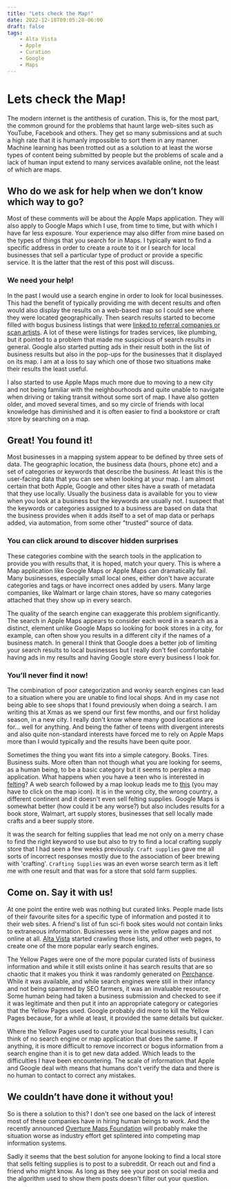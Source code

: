 ```yaml
---
title: "Lets check the Map!"
date: 2022-12-18T09:05:28-06:00
draft: false
tags:
    - Alta Vista
    - Apple
    - Curation
    - Google
    - Maps
---
```


# Lets check the Map!

The modern internet is the antithesis of curation. This is, for the most part, the common ground for the problems that haunt large web-sites such as YouTube, Facebook and others. They get so many submissions and at such a high rate that it is humanly impossible to sort them in any manner. Machine learning has been trotted out as a solution to at least the worse types of content being submitted by people but the problems of scale and a lack of human input extend to many services available online, not the least of which are maps.

## Who do we ask for help when we don’t know which way to go?

Most of these comments will be about the Apple Maps application. They will also apply to Google Maps which I use, from time to time, but with which I have far less exposure. Your experience may also differ from mine based on the types of things that you search for in Maps. I typically want to find a specific address in order to create a route to it or I search for local businesses that sell a particular type of product or provide a specific service. It is the latter that the rest of this post will discuss.

### We need your help!

In the past I would use a search engine in order to look for local businesses. This had the benefit of typically providing me with decent results and often would also display the results on a web-based map so I could see where they were located geographically. Then search results started to become filled with bogus business listings that were [linked to  referral companies or scan artists](https://searchengineland.com/millions-of-fake-google-maps-listings-hurt-real-business-and-consumers-318629). A lot of these were listings for trades services, like plumbing, but it pointed to a problem that made me suspicious of search results in general. Google also started putting ads in their result both in the list of business results but also in the pop-ups for the businesses that it displayed on its map. I am at a loss to say which one of those two situations make their results the least useful. 

I also started to use Apple Maps much more due to moving to a new city and not being familiar with the neighbourhoods and quite unable to navigate when driving or taking transit without some sort of map. I have also gotten older, and moved several times, and so my circle of friends with local knowledge has diminished and it is often easier to find a bookstore or craft store by searching on a map. 

## Great! You found it!

Most businesses in a mapping system appear to be defined by three sets of data. The geographic location, the business data (hours, phone etc) and a set of categories or keywords that describe the business. At least this is the user-facing data that you can see when looking at your map. I am almost certain that both Apple, Google and other sites have a swath of metadata that they use locally. Usually the business data is available for you to view when you look at a business but the keywords are usually not. I suspect that the keywords or categories assigned to a business are based on data that the business provides when it adds itself to a set of map data or perhaps added, via automation, from some other "trusted" source of data. 

### You can click around to discover hidden surprises

These categories combine with the search tools in the application to provide you with results that, it is hoped, match your query. This is where a Map application like Google Maps or Apple Maps can dramatically fail. Many businesses, especially small local ones, either don't have accurate categories and tags or have incorrect ones added by users. Many large companies, like Walmart or large chain stores, have so many categories attached that they show up in every search. 

The quality of the search engine can exaggerate this problem significantly. The search in Apple Maps appears to consider each word in a search as a distinct, element unlike Google Maps so looking for book stores in a city, for example, can often show you results in a different city if the names of a business match. In general I think that Google does a better job of limiting your search results to local businesses but I really don't feel comfortable having ads in my results and having Google store every business I look for. 

### You’ll never find it now!

The combination of poor categorization and wonky search engines can lead to a situation where you are unable to find local shops. And in my case not being able to see shops that I found previously when doing a search. I am writing this at Xmas as we spend our first few months, and our first holiday season, in a new city. I really don't know where many good locations are for... well for anything. And being the father of teens with divergent interests and also quite non-standard interests have forced me to rely on Apple Maps more than I would typically and the results have been quite poor. 

Sometimes the thing you want fits into a simple category. Books. Tires. Business suits. More often than not though what you are looking for seems, as a human being, to be a basic category but it seems to perplex a map application. What happens when you have a teen who is interested in [felting](https://www.fiberartsy.com/felting-a-beginners-guide/)? A web search followed by a map lookup leads me to [this](https://duckduckgo.com/?q=felting&t=osx&ia=web&iaxm=maps) (you may have to click on the map icon). It is in the wrong city, the wrong country, a different continent and it doesn't even sell felting supplies. Google Maps is somewhat better (how could it be any worse?) but also includes results for a book store, Walmart, art supply stores, businesses that sell locally made crafts and a beer supply store.

It was the search for felting supplies that lead me not only on a merry chase to find the right keyword to use  but also to try to find a local crafting supply store that I had seen a few weeks previously. `Craft supplies` gave me all sorts of incorrect responses mostly due to the association of beer brewing with 'crafting'. `Crafting Supplies` was an even worse search term as it left me with one result and that was for a store that sold farm supplies. 

## Come on. Say it with us!

At one point the entire web was nothing but curated links. People made lists of their favourite sites for a specific type of information and posted it to their web sites. A friend's list of fun sci-fi book sites would not contain links to extraneous information. Businesses were in the yellow pages and not online at all. [Alta Vista](https://en.wikipedia.org/wiki/AltaVista) started crawling those lists, and other web pages, to create one of the more popular early search engines. 

The Yellow Pages were one of the more popular curated lists of business information and while it still exists online it has search results that are so chaotic that it makes you think it was randomly generated on [Perchance](https://perchance.org/dnd-buisness-generator). While it was available, and while search engines were still in their infancy and not being spammed by SEO farmers, it was an  invaluable resource. Some human being had taken a business submission and checked to see if it was legitimate and then put it into an appropriate category or categories that the Yellow Pages used.  Google probably did more to kill the Yellow Pages because, for a while at least, it provided the same details but quicker. 

Where the Yellow Pages used to curate your local business results, I can think of no search engine or map application that does the same. If anything, it is more difficult to remove incorrect or bogus information from a search engine than it is to get new data added. Which leads to the difficulties I have been encountering. The scale of information that Apple and Google deal with means that humans don't verify the data and there is no human to contact to correct any mistakes. 

## We couldn’t have done it without you!

So is there a solution to this? I don't see one based on the lack of interest most of these companies have in hiring human beings to work. And the recently announced [Overture Maps Foundation](https://techcrunch.com/2022/12/15/meta-microsoft-aws-and-tomtom-launch-the-overture-maps-foundation-to-develop-interoperable-open-map-data/) will probably make the situation worse as industry effort get splintered into competing map information systems. 

Sadly it seems that the best solution for anyone looking to find a local store that sells felting supplies is to post to a subreddit. Or reach out and find a friend who might know. As long as they see your post on social media and the algorithm used to show them posts doesn't filter out your question. 







